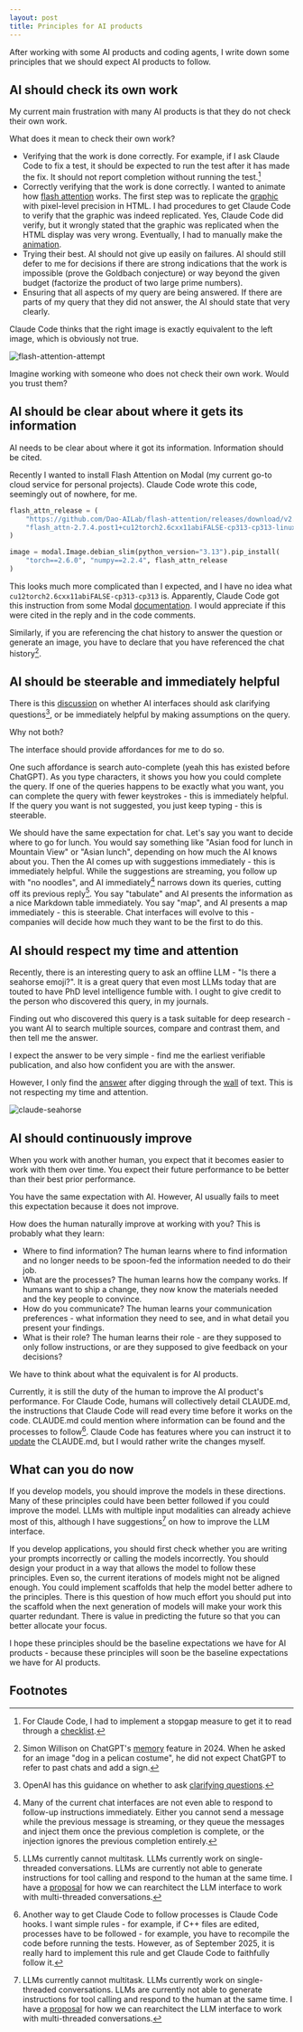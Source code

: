```yaml
---
layout: post
title: Principles for AI products
---
```


After working with some AI products and coding agents, I write down some principles that we should expect AI products to follow.



## AI should check its own work

My current main frustration with many AI products is that they do not check their own work.

What does it mean to check their own work?

- Verifying that the work is done correctly. For example, if I ask Claude Code to fix a test, it should be expected to run the test after it has made the fix. It should not report completion without running the test.[^claude-code-checklist]
- Correctly verifying that the work is done correctly. I wanted to animate how [flash attention](https://github.com/Dao-AILab/flash-attention) works. The first step was to replicate the [graphic](https://github.com/Dao-AILab/flash-attention/blob/main/assets/flashattn_banner.jpg) with pixel-level precision in HTML. I had procedures to get Claude Code to verify that the graphic was indeed replicated. Yes, Claude Code did verify, but it wrongly stated that the graphic was replicated when the HTML display was very wrong. Eventually, I had to manually make the [animation](https://github.com/tonghuikang/flash-attention-animation).
- Trying their best. AI should not give up easily on failures. AI should still defer to me for decisions if there are strong indications that the work is impossible (prove the Goldbach conjecture) or way beyond the given budget (factorize the product of two large prime numbers).
- Ensuring that all aspects of my query are being answered. If there are parts of my query that they did not answer, the AI should state that very clearly.

Claude Code thinks that the right image is exactly equivalent to the left image, which is obviously not true.

![flash-attention-attempt](/assets/flash-attention-attempt.png)

Imagine working with someone who does not check their own work. Would you trust them?

[^claude-code-checklist]: For Claude Code, I had to implement a stopgap measure to get it to read through a [checklist](https://github.com/tonghuikang/claude-code-template/blob/68481fdcbd9eaa088cda06c3b03ffc81bf5efcb4/.claude/checklist.py).



## AI should be clear about where it gets its information

AI needs to be clear about where it got its information. Information should be cited.

Recently I wanted to install Flash Attention on Modal (my current go-to cloud service for personal projects). Claude Code wrote this code, seemingly out of nowhere, for me.

```python
flash_attn_release = (
    "https://github.com/Dao-AILab/flash-attention/releases/download/v2.7.4.post1/"
    "flash_attn-2.7.4.post1+cu12torch2.6cxx11abiFALSE-cp313-cp313-linux_x86_64.whl"
)

image = modal.Image.debian_slim(python_version="3.13").pip_install(
    "torch==2.6.0", "numpy==2.2.4", flash_attn_release
)
```

This looks much more complicated than I expected, and I have no idea what `cu12torch2.6cxx11abiFALSE-cp313-cp313` is. Apparently, Claude Code got this instruction from some Modal [documentation](https://modal.com/docs/examples/install_flash_attn). I would appreciate if this were cited in the reply and in the code comments.

Similarly, if you are referencing the chat history to answer the question or generate an image, you have to declare that you have referenced the chat history[^simon-chat-history].

[^simon-chat-history]: Simon Willison on ChatGPT's [memory](https://simonwillison.net/2025/May/21/chatgpt-new-memory/) feature in 2024. When he asked for an image "dog in a pelican costume", he did not expect ChatGPT to refer to past chats and add a sign.



## AI should be steerable and immediately helpful

There is this [discussion](https://x.com/jeremyphoward/status/1961680007396561208) on whether AI interfaces should ask clarifying questions[^openai-clarifying-questions], or be immediately helpful by making assumptions on the query.

[^openai-clarifying-questions]: OpenAI has this guidance on whether to ask [clarifying questions](https://model-spec.openai.com/2025-04-11.html#ask_clarifying_questions).

Why not both?

The interface should provide affordances for me to do so.

One such affordance is search auto-complete (yeah this has existed before ChatGPT). As you type characters, it shows you how you could complete the query. If one of the queries happens to be exactly what you want, you can complete the query with fewer keystrokes - this is immediately helpful. If the query you want is not suggested, you just keep typing - this is steerable.

We should have the same expectation for chat. Let's say you want to decide where to go for lunch. You would say something like "Asian food for lunch in Mountain View" or "Asian lunch", depending on how much the AI knows about you. Then the AI comes up with suggestions immediately - this is immediately helpful. While the suggestions are streaming, you follow up with "no noodles", and AI immediately[^imcomplete-completion] narrows down its queries, cutting off its previous reply[^multichannel]. You say "tabulate" and AI presents the information as a nice Markdown table immediately. You say "map", and AI presents a map immediately - this is steerable. Chat interfaces will evolve to this - companies will decide how much they want to be the first to do this.

[^imcomplete-completion]: Many of the current chat interfaces are not even able to respond to follow-up instructions immediately. Either you cannot send a message while the previous message is streaming, or they queue the messages and inject them once the previous completion is complete, or the injection ignores the previous completion entirely.

[^multichannel]: LLMs currently cannot multitask. LLMs currently work on single-threaded conversations. LLMs are currently not able to generate instructions for tool calling and respond to the human at the same time. I have a [proposal](https://blog.huikang.dev/2025/05/14/multichannel-prediction.html) for how we can rearchitect the LLM interface to work with multi-threaded conversations.



## AI should respect my time and attention

Recently, there is an interesting query to ask an offline LLM - "Is there a seahorse emoji?". It is a great query that even most LLMs today that are touted to have PhD level intelligence fumble with. I ought to give credit to the person who discovered this query, in my journals.

Finding out who discovered this query is a task suitable for deep research - you want AI to search multiple sources, compare and contrast them, and then tell me the answer.

I expect the answer to be very simple - find me the earliest verifiable publication, and also how confident you are with the answer.

However, I only find the [answer](https://x.com/arithmoquine/status/1964179963323830624) after digging through the [wall](https://claude.ai/public/artifacts/3868e904-732d-406b-83ac-2d994e821a61) of text. This is not respecting my time and attention.

![claude-seahorse](/assets/claude-seahorse.png)



## AI should continuously improve

When you work with another human, you expect that it becomes easier to work with them over time. You expect their future performance to be better than their best prior performance.

You have the same expectation with AI. However, AI usually fails to meet this expectation because it does not improve.

How does the human naturally improve at working with you? This is probably what they learn:

- Where to find information? The human learns where to find information and no longer needs to be spoon-fed the information needed to do their job.
- What are the processes? The human learns how the company works. If humans want to ship a change, they now know the materials needed and the key people to convince.
- How do you communicate? The human learns your communication preferences - what information they need to see, and in what detail you present your findings.
- What is their role? The human learns their role - are they supposed to only follow instructions, or are they supposed to give feedback on your decisions?

We have to think about what the equivalent is for AI products.

Currently, it is still the duty of the human to improve the AI product's performance. For Claude Code, humans will collectively detail CLAUDE.md, the instructions that Claude Code will read every time before it works on the code. CLAUDE.md could mention where information can be found and the processes to follow[^claude-code-hooks]. Claude Code has features where you can instruct it to [update](https://docs.anthropic.com/en/docs/claude-code/memory#quickly-add-memories-with-the-%23-shortcut) the CLAUDE.md, but I would rather write the changes myself.

[^claude-code-hooks]: Another way to get Claude Code to follow processes is Claude Code hooks. I want simple rules - for example, if C++ files are edited, processes have to be followed - for example, you have to recompile the code before running the tests. However, as of September 2025, it is really hard to implement this rule and get Claude Code to faithfully follow it.



## What can you do now

If you develop models, you should improve the models in these directions. Many of these principles could have been better followed if you could improve the model. LLMs with multiple input modalities can already achieve most of this, although I have suggestions[^multichannel] on how to improve the LLM interface.

If you develop applications, you should first check whether you are writing your prompts incorrectly or calling the models incorrectly. You should design your product in a way that allows the model to follow these principles. Even so, the current iterations of models might not be aligned enough. You could implement scaffolds that help the model better adhere to the principles. There is this question of how much effort you should put into the scaffold when the next generation of models will make your work this quarter redundant. There is value in predicting the future so that you can better allocate your focus.

I hope these principles should be the baseline expectations we have for AI products - because these principles will soon be the baseline expectations we have for AI products.


## Footnotes
